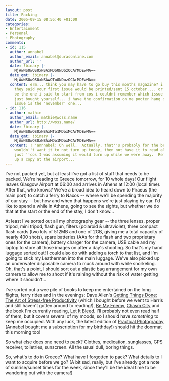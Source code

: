 ```yaml
---
layout: post
title: Packing
date: 2005-09-15 08:56:40 +01:00
categories:
- Entertainment
- Personal
- Photography
comments:
- id: 115
  author: annabel
  author_email: annabel@durasonline.com
  author_url: ''
  date: !binary |-
    MjAwNS0wOS0xNSAxMDo0NDozOCArMDEwMA==
  date_gmt: !binary |-
    MjAwNS0wOS0xNSAwOTo0NDozOCArMDEwMA==
  content: erm... think you may have to go buy this months magazine? i'm pretty sure
    they said your first issue would be printed/sent 15 october.... or that could
    be the one i said to start from cos i couldnt remember which issue it was you'd
    just bought yourself... i have the confirmation on me pooter hang on.... yep first
    issue is the 'november' one...
- id: 116
  author: mathie
  author_email: mathie@woss.name
  author_url: http://woss.name/
  date: !binary |-
    MjAwNS0wOS0xNSAxMTo1MDoxMCArMDEwMA==
  date_gmt: !binary |-
    MjAwNS0wOS0xNSAxMDo1MDoxMCArMDEwMA==
  content: ! 'annnabel: Oh well.  Actually, that''s probably for the best, really.  I
    wouldn''t want it to not turn up today, then not have it to read all the holiday
    just ''cos I was assuming it would turn up while we were away.  Remind me to pick
    up a copy at the airport...'
---
```

I've not packed yet, but at least I've got a list of stuff that needs to be packed.  We're heading to Greece tomorrow, for 10 whole days!  Our flight leaves Glasgow Airport at 06:00 and arrives in Athens at 12:00 (local time).  After that, who knows?  We've a broad idea to heard down to Piraeus (the main port) to catch a ferry to Naxos -- where we'll be spending the majority of our stay -- but how and when that happens we're just playing by ear.  I'd like to spend a while in Athens, going to see the sights, but whether we do that at the start or the end of the stay, I don't know...

At least I've sorted out all my photography gear -- the three lenses, proper tripod, mini tripod, flash gun, filters (polaroid &amp; ultraviolet), three compact flash cards (two lots of 512MB and one of 2GB,  giving me a total capacity of nearly 400 shots), spare batteries (AAs for the flash and two proprietary ones for the camera), battery charger for the camera, USB cable and my laptop to store all those images on after a day's shooting.  So that's  my hand luggage sorted out!  I could also do with adding a torch to that list, and I'm going to stick my Leatherman into the main luggage.  We've also picked up an underwater disposable camera to muck around with while snorkeling.  Oh, that's a point, I should sort out a plastic bag arrangement for my own camera to allow me to shoot if it's raining without the risk of water getting where it shouldn't...

I've sorted out a wee pile of books to keep me entertained on the long flights, ferry rides and in the evenings: Dave Allen's <a href="http://www.amazon.co.uk/exec/obidos/ASIN/0749922648/mathieoftheen-21">Getting Things Done: The Art of Stress-free Productivity</a> (which I bought before we went to Harris and still haven't gotten around to reading!), <a href="http://www.amazon.co.uk/exec/obidos/ASIN/0349116814/mathieoftheen-21">Be My Enemy</a>, <a href="http://www.amazon.co.uk/exec/obidos/ASIN/0575073659/mathieoftheen-21">Chasm City</a> and the book I'm currently reading, <a href="http://www.amazon.co.uk/exec/obidos/ASIN/0752877194/mathieoftheen-21">Let It Bleed</a>.  I'll probably not even read half of them, but it covers several of my moods, so I should have <em>something</em> to keep me occupied.  With any luck, the latest edition of <a href="http://www.photographymags.co.uk/">Practical Photography</a> (Annabel bought me a subscription for my birthday!) should hit the doormat this morning too!

So what else does one need to pack?  Clothes, medication, sunglasses, GPS receiver, toiletries, sunscreen.  All the usual dull, boring things.

So, what's to do in Greece?  What have I forgotten to pack?  What details to I want to acquire before we go?  (A bit sad, really, but I've already got a note of sunrise/sunset times for the week, since they'll be the ideal time to be wandering out with the camera!)
